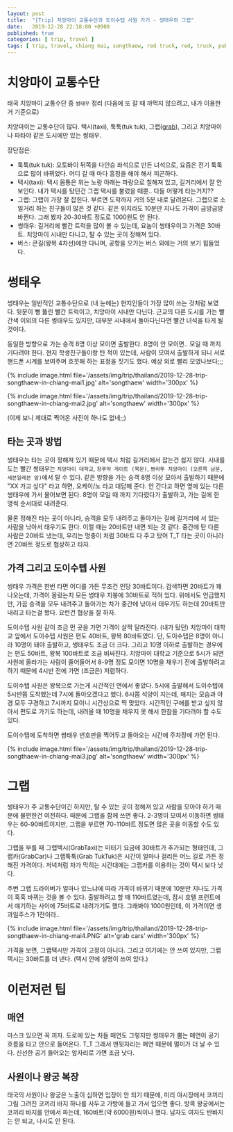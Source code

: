 ```yaml
---
layout: post
title:  "[Trip] 치앙마이 교통수단과 도이수텝 사원 가기 - 썽태우와 그랩"
date:   2019-12-28 22:18:00 +0900
published: true
categories: [ trip, travel ]
tags: [ trip, travel, chiang mai, songthaew, red truck, red, truck, public transportation, transit, thailand, dress, temple, palace ]
---
```


# 치앙마이 교통수단

태국 치앙마이 교통수단 중 `썽태우` 정리 (다음에 또 갈 때 까먹지 않으려고, 내가 이용한거 기준으로)

치앙마이는 교통수단이 많다. 택시(taxi), 툭툭(tuk tuk), 그랩([grab](https://www.grab.com/)), 그리고 치앙마이나 파타야 같은 도시에만 있는 썽태우.

장단점은:

- 툭툭(tuk tuk): 오토바이 뒤쪽을 다인승 좌석으로 만든 녀석으로, 요즘은 전기 툭툭으로 많이 바뀌었다. 어디 갈 때 마다 흥정을 해야 해서 피곤하다.
- 택시(taxi): 택시 몸통은 위는 노랑 아래는 파랑으로 칠해져 있고, 길거리에서 잘 안 보인다. 내가 택시를 탔던건 그랩 택시를 불렀을 때뿐.. 다들 어떻게 타는거지??
- 그랩: 그랩이 가장 잘 잡힌다. 부르면 도착까지 거의 5분 내로 달려온다. 그랩으로 소일거리 하는 친구들이 많은 것 같다. 같은 위치라도 10분만 지나도 가격이 금방금방 바뀐다. 그래 봤자 20-30바트 정도로 1000원도 안 된다.
- 썽태우: 길거리에 빨간 트럭을 많이 볼 수 있는데, 요놈이 썽태우이고 가격은 30바트. 치앙마이 시내만 다니고, 탈 수 있는 곳이 정해져 있다.
- 버스: 큰길(왕복 4차선)에만 다니며, 공항을 오가는 버스 외에는 거의 보기 힘들었다.


# 썽태우

썽태우는 일반적인 교통수단으로 (내 눈에는) 현지인들이 가장 많이 쓰는 것처럼 보였다. 뒷문이 뻥 뚫린 빨간 트럭이고, 치앙마이 시내만 다닌다. 근교의 다른 도시를 가는 빨간색 이외의 다른 썽태우도 있지만, 대부분 시내에서 돌아다닌다면 빨간 녀석을 타게 될 것이다.

동일한 방향으로 가는 승객 8명 이상 모이면 출발한다. 8명이 안 모이면.. 모일 때 까지 기다려야 한다. 현지 학생친구들이랑 탄 적이 있는데, 사람이 모여서 출발하게 되니 서로 핸드폰 시계를 보여주며 흐뭇해 하는 표정을 짓기도 했다. 예상 외로 빨리 모였나보다;;;

{% include image.html file='/assets/img/trip/thailand/2019-12-28-trip-songthaew-in-chiang-mai1.jpg' alt='songthaew' width='300px' %}

{% include image.html file='/assets/img/trip/thailand/2019-12-28-trip-songthaew-in-chiang-mai2.jpg' alt='songthaew' width='300px' %}

(이제 보니 제대로 찍어온 사진이 하나도 없네;;)


## 타는 곳과 방법

썽태우는 타는 곳이 정해져 있기 때문에 택시 처럼 길거리에서 잡는건 쉽지 않다. 시내를 도는 빨간 썽태우는 `치앙마이 대학교`, `창푸악 게이트 (북문)`, `쁘라뚜 치앙마이 (오른쪽 남문, 세븐일레븐 앞)`에서 탈 수 있다. 같은 방향을 가는 승객 8명 이상 모아서 출발하기 때문에 "XX 가고 싶다" 라고 하면, 오케이/노 라고 대답해 준다. 안 간다고 하면 옆에 있는 다른 썽태우에 가서 물어보면 된다. 8명이 모일 때 까지 기다렸다가 출발하고, 가는 길에 한 명씩 순서대로 내려준다.

물론 정해진 타는 곳이 아니라, 승객을 모두 내려주고 돌아가는 길에 길거리에 서 있는 사람을 낚아서 태우기도 한다. 이럴 때는 20바트만 내면 되는 것 같다. 중간에 탄 다른 사람은 20바트 냈는데, 우리는 멍충이 처럼 30바트 다 주고 탔어 T_T 타는 곳이 아니라면 20바트 정도로 협상하고 타자.


## 가격 그리고 도이수텝 사원

썽태우 가격은 한번 타면 어디를 가든 무조건 인당 30바트이다. 검색하면 20바트가 꽤 나오는데, 가격이 올랐는지 모든 썽태우 지붕에 30바트로 적혀 있다. 위에서도 언급했지만, 가끔 승객을 모두 내려주고 돌아가는 차가 중간에 낚아서 태우기도 하는데 20바트만 내리고 타는걸 봤다. 요런건 협상을 잘 하자.

도이수텝 사원 같이 조금 먼 곳을 가면 가격이 살짝 달라진다. (내가 탔던) 치앙마이 대학교 앞에서 도이수텝 사원은 편도 40바트, 왕복 80바트였다. 단, 도이수텝은 8명이 아니라 10명이 돼야 출발하고, 썽태우도 조금 더 크다. 그리고 10명 이하로 출발하는 경우에는 편도 50바트, 왕복 100바트로 조금 비싸진다. 치앙마이 대학교 기준으로 5시가 되면 사원에 올라가는 사람이 줄어들어서 8-9명 정도 모이면 10명을 채우기 전에 출발하려고 하기 때문에 4시반 전에 가면 (조금은) 저렴하다.

도이수텝 사원은 왕복으로 가는게 시간적인 면에서 좋았다. 5시에 출발해서 도이수텝에 5시반쯤 도착했는데 7시에 돌아오겠다고 했다. 6시쯤 석양이 지는데, 해지는 모습과 야경 모두 구경하고 7시까지 모이니 시간상으로 딱 맞았다. 시간적인 구애를 받고 싶지 않아서 편도로 가기도 하는데, 내려올 때 10명을 채우지 못 해서 한참을 기다려야 할 수도 있다.

도이수텝에 도착하면 썽태우 번호판을 찍어두고 돌아오는 시간에 주차장에 가면 된다.

{% include image.html file='/assets/img/trip/thailand/2019-12-28-trip-songthaew-in-chiang-mai3.jpg' alt='songthaew' width='300px' %}


# 그랩

썽태우가 주 교통수단이긴 하지만, 탈 수 있는 곳이 정해져 있고 사람을 모아야 하기 때문에 불편한건 여전하다. 때문에 그랩을 함께 쓰면 좋다. 2-3명이 모여서 이동하면 썽태우는 60-90바트이지만, 그랩을 부르면 70-110바트 정도면 많은 곳을 이동할 수도 있다.

그랩을 부를 때 그랩택시(GrabTaxi)는 미터기 요금에 30바트가 추가되는 형태인데, 그랩카(GrabCar)나 그랩툭툭(Grab TukTuk)은 시간이 얼마나 걸리든 어느 길로 가든 정해진 가격이다. 저녁처럼 차가 막히는 시간대에는 그랩카를 이용하는 것이 택시 보다 낫다.

주변 그랩 드라이버가 얼마나 있느냐에 따라 가격이 바뀌기 때문에 10분만 지나도 가격이 훅훅 바뀌는 것을 볼 수 있다. 출발하려고 할 때 110바트였는데, 잠시 호텔 프런트에서 얘기하는 사이에 75바트로 내려가기도 했다. 그래봐야 1000원인데, 이 가격이면 생과일주스가 1잔이라..

{% include image.html file='/assets/img/trip/thailand/2019-12-28-trip-songthaew-in-chiang-mai4.PNG' alt='grab cars' width='300px' %}

가격을 보면, 그랩택시만 가격이 고정이 아니다. 그리고 여기에는 안 쓰여 있지만, 그랩택시는 30바트를 더 낸다. (택시 안에 설명이 쓰여 있다.)


# 이런저런 팁

## 매연

마스크 있으면 꼭 끼자. 도로에 있는 차들 매연도 그렇지만 썽태우가 뿜는 매연이 공기 흐름을 타고 안으로 들어온다. T_T 그래서 맨뒷자리는 매연 때문에 멀미가 더 날 수 있다. 신선한 공기 들어오는 앞자리로 가면 조금 낫다.


## 사원이나 왕궁 복장

태국의 사원이나 왕궁은 노출이 심하면 입장이 안 되기 때문에, 미리 야시장에서 코끼리 그림 그려진 코끼리 바지 하나를 사두고 가방에 들고 가서 입으면 좋다. 방콕 왕궁에서는 코끼리 바지를 안에서 파는데, 160바트(약 6000원)씩이나 했다. 남자도 여자도 반바지는 안 되고, 나시도 안 된다.
